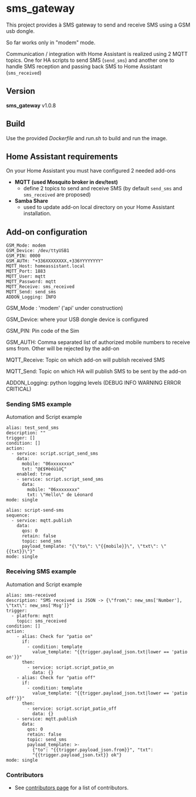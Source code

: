 sms_gateway
===========

This project provides à SMS gateway to send and receive SMS
using a GSM usb dongle. 

So far works only in "modem" mode.

Communication / integration with Home Assistant is realized 
using 2 MQTT topics. One for HA scripts to send SMS (`send_sms`) and another one to handle 
SMS reception and passing back SMS to Home Assistant (`sms_received`)


## Version
**sms_gateway** v1.0.8

## Build

Use the provided _Dockerfile_ and _run.sh_ to build and run the image.

## Home Assistant requirements

On your Home Assistant you must have configured 2 needed add-ons
- **MQTT (used Mosquito broker in dev/test)**
  - define 2 topics to send and receive SMS (by default `send_sms` and `sms_received` are proposed)
- **Samba Share**
  - used to update add-on local directory on your Home Assistant installation.
  
## Add-on configuration

    GSM_Mode: modem
    GSM_Device: /dev/ttyUSB1
    GSM_PIN: 0000
    GSM_AUTH: "+336XXXXXXXX,+336YYYYYYYY"
    MQTT_Host: homeassistant.local
    MQTT_Port: 1883
    MQTT_User: mqtt
    MQTT_Password: mqtt
    MQTT_Receive: sms_received
    MQTT_Send: send_sms
    ADDON_Logging: INFO

GSM_Mode : 'modem' ('api' under construction)

GSM_Device: where your USB dongle device is configured

GSM_PIN: Pin code of the Sim

GSM_AUTH: Comma separated list of authorized mobile numbers to receive sms from. Other will be rejected by the add-on

MQTT_Receive: Topic on which add-on will publish received SMS

MQTT_Send: Topic on which HA will publish SMS to be sent by the add-on

ADDON_Logging: python logging levels (DEBUG INFO WARNING ERROR CRITICAL)

### Sending SMS example
Automation and Script example

    alias: test_send_sms
    description: ""
    trigger: []
    condition: []
    action:
      - service: script.script_send_sms
        data:
          mobile: "06xxxxxxxx"
          txt: "@£$¥èéùìòÇ"
        enabled: true
        - service: script.script_send_sms
          data:
            mobile: "06xxxxxxxx"
            txt: \"Hello\" de Léonard
    mode: single
        
    alias: script-send-sms
    sequence:
      - service: mqtt.publish
        data:
          qos: 0
          retain: false
          topic: send_sms
          payload_template: "{\"to\": \"{{mobile}}\", \"txt\": \"{{txt}}\"}"
    mode: single

### Receiving SMS example
Automation and Script example

    alias: sms-received
    description: "SMS received is JSON -> {\"from\": new_sms['Number'], \"txt\": new_sms['Msg']}"
    trigger:
      - platform: mqtt
        topic: sms_received
    condition: []
    action:
        - alias: Check for "patio on"
          if:
            - condition: template
              value_template: "{{trigger.payload_json.txt|lower == 'patio on'}}"
          then:
            - service: script.script_patio_on
              data: {}
        - alias: Check for "patio off"
          if:
            - condition: template
              value_template: "{{trigger.payload_json.txt|lower == 'patio off'}}"
          then:
            - service: script.script_patio_off
              data: {}
        - service: mqtt.publish
          data:
            qos: 0
            retain: false
            topic: send_sms
            payload_template: >-
              {"to": "{{trigger.payload_json.from}}", "txt":
              "{{trigger.payload_json.txt}} ok"}
    mode: single


### Contributors

- See [contributors page](https://github.com/Helios06/sms_gateway) for a list of contributors.

